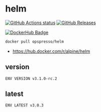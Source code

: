# helm

[![GitHub Actions status](https://github.com/opspresso/helm/workflows/Build-Push/badge.svg)](https://github.com/opspresso/helm/actions)
[![GitHub Releases](https://img.shields.io/github/release/opspresso/helm.svg)](https://github.com/opspresso/helm/releases)

[![DockerHub Badge](http://dockeri.co/image/opspresso/helm)](https://hub.docker.com/r/opspresso/helm/)

```bash
docker pull opspresso/helm
```

* https://hub.docker.com/r/alpine/helm

## version

```
ENV VERSION v3.1.0-rc.2
```

## latest

```
ENV LATEST v3.0.3
```
